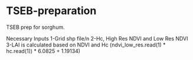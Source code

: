 # TSEB-preparation
TSEB prep for sorghum.

Necessary Inputs
1-Grid shp file/n
2-Hc, High Res NDVI and Low Res NDVI
3-LAI is calculated based on NDVI and Hc (ndvi_low_res.read(1) * hc.read(1)) * 6.0825 + 1.19134)

